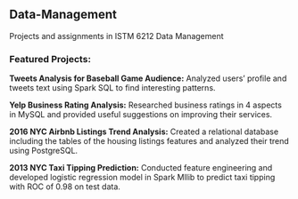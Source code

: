 ## Data-Management
Projects and assignments in ISTM 6212 Data Management

### Featured Projects:

**Tweets Analysis for Baseball Game Audience:** Analyzed users’ profile and tweets text using Spark SQL to find interesting patterns. 

**Yelp Business Rating Analysis:** Researched business ratings in 4 aspects in MySQL and provided useful suggestions on improving their services.

**2016 NYC Airbnb Listings Trend Analysis:** Created a relational database including the tables of the housing listings features and analyzed their trend using PostgreSQL.   

**2013 NYC Taxi Tipping Prediction:** Conducted feature engineering and developed logistic regression model in Spark Mllib to predict taxi tipping with ROC of 0.98 on test data.
